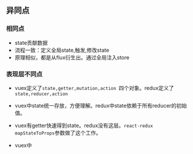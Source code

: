 ## 异同点

### 相同点

+ state贡献数据
+ 流程一致：定义全局state,触发,修改state
+ 原理相似，都是从flux衍生出。通过全局注入store

### 表现层不同点

+ vuex定义了`state,getter,mutation,action `四个对象。redux定义了`state,reducer,action`

+ vuex中state统一存放，方便理解。redux中state依赖于所有reducer的初始值。

+ vuex有getter快速得到state。redux没有这层。`react-redux mapStateToProps`参数做了这个工作。

+ vuex中

  

  



